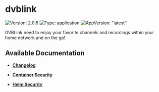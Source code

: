 # dvblink

![Version: 2.0.6](https://img.shields.io/badge/Version-2.0.6-informational?style=flat-square) ![Type: application](https://img.shields.io/badge/Type-application-informational?style=flat-square) ![AppVersion: "latest"](https://img.shields.io/badge/AppVersion-"latest"-informational?style=flat-square)

DVBLink need to enjoy your favorite channels and recordings within your home network and on the go!

## Available Documentation

- [**Changelog**](CHANGELOG)

- [**Container Security**](container-security)

- [**Helm Security**](helm-security)

